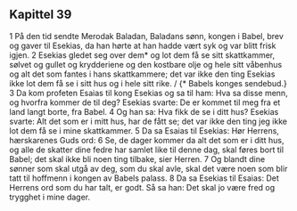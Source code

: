 ## Kapittel 39

1 På den tid sendte Merodak Baladan, Baladans sønn, kongen i Babel, brev og gaver til Esekias, da han hørte at han hadde vært syk og var blitt frisk igjen.
2 Esekias gledet seg over dem* og lot dem få se sitt skattkammer, sølvet og gullet og krydderiene og den kostbare olje og hele sitt våbenhus og alt det som fantes i hans skattkammere; det var ikke den ting Esekias ikke lot dem få se i sitt hus og i hele sitt rike. / {* Babels konges sendebud.}
3 Da kom profeten Esaias til kong Esekias og sa til ham: Hva sa disse menn, og hvorfra kommer de til deg? Esekias svarte: De er kommet til meg fra et land langt borte, fra Babel.
4 Og han sa: Hva fikk de se i ditt hus? Esekias svarte: Alt det som er i mitt hus, har de fått se; det var ikke den ting jeg ikke lot dem få se i mine skattkammer.
5 Da sa Esaias til Esekias: Hør Herrens, hærskarenes Guds ord:
6 Se, de dager kommer da alt det som er i ditt hus, og alle de skatter dine fedre har samlet like til denne dag, skal føres bort til Babel; det skal ikke bli noen ting tilbake, sier Herren.
7 Og blandt dine sønner som skal utgå av deg, som du skal avle, skal det være noen som blir tatt til hoffmenn i kongen av Babels palass.
8 Da sa Esekias til Esaias: Det Herrens ord som du har talt, er godt. Så sa han: Det skal jo være fred og trygghet i mine dager.
